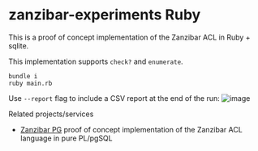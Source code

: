 # zanzibar-experiments Ruby

This is a proof of concept implementation of the Zanzibar ACL in Ruby + sqlite.

This implementation supports `check?` and `enumerate`.

```
bundle i
ruby main.rb
```

Use `--report` flag to include a CSV report at the end of the run:
![image](https://user-images.githubusercontent.com/40670/200466330-46336fd4-af3e-40b2-8147-dfb614f8dfa0.png)


Related projects/services

* [Zanzibar PG](https://github.com/josephglanville/zanzibar-pg) proof of concept implementation of the Zanzibar ACL language in pure PL/pgSQL
